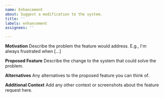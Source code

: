 ```yaml
---
name: Enhancement
about: Suggest a modification to the system.
title: ''
labels: enhancement
assignees: ''

---
```


**Motivation**
Describe the problem the feature would address. E.g., I'm always frustrated when [...]

**Proposed Feature**
Describe the change to the system that could solve the problem.

**Alternatives**
Any alternatives to the proposed feature you can think of.

**Additional Context**
Add any other context or screenshots about the feature request here.
